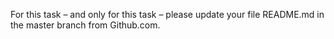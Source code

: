 For this task – and only for this task – please update your file README.md in the master branch from Github.com.
